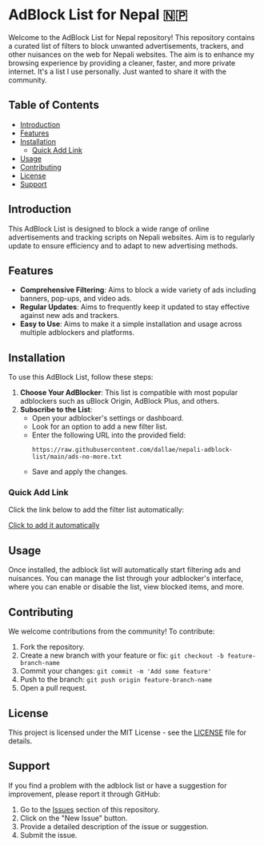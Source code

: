 # AdBlock List for Nepal 🇳🇵

Welcome to the AdBlock List for Nepal repository! This repository contains a curated list of filters to block unwanted advertisements, trackers, and other nuisances on the web for Nepali websites. The aim is to enhance my browsing experience by providing a cleaner, faster, and more private internet. It's a list I use personally. Just wanted to share it with the community.

## Table of Contents

- [Introduction](#introduction)
- [Features](#features)
- [Installation](#installation)
  - [Quick Add Link](#quick-add-link)
- [Usage](#usage)
- [Contributing](#contributing)
- [License](#license)
- [Support](#support)

## Introduction

This AdBlock List is designed to block a wide range of online advertisements and tracking scripts on Nepali websites. Aim is to regularly update to ensure efficiency and to adapt to new advertising methods.

## Features

- **Comprehensive Filtering**: Aims to block a wide variety of ads including banners, pop-ups, and video ads.
- **Regular Updates**: Aims to frequently keep it updated to stay effective against new ads and trackers.
- **Easy to Use**: Aims to make it a simple installation and usage across multiple adblockers and platforms.

## Installation

To use this AdBlock List, follow these steps:

1. **Choose Your AdBlocker**: This list is compatible with most popular adblockers such as uBlock Origin, AdBlock Plus, and others.
2. **Subscribe to the List**:
    - Open your adblocker's settings or dashboard.
    - Look for an option to add a new filter list.
    - Enter the following URL into the provided field:
      ```
      https://raw.githubusercontent.com/dallae/nepali-adblock-list/main/ads-no-more.txt
      ```
    - Save and apply the changes.

### Quick Add Link

Click the link below to add the filter list automatically:

[Click to add it automatically](https://subscribe.adblockplus.org/?location=https%3A%2F%2Fraw.githubusercontent.com%2Fdallae%2Fnepali-adblock-list%2Fmain%2Fads-no-more.txt&title=Nepali%20AdBlock%20List)

## Usage

Once installed, the adblock list will automatically start filtering ads and nuisances. You can manage the list through your adblocker's interface, where you can enable or disable the list, view blocked items, and more.

## Contributing

We welcome contributions from the community! To contribute:

1. Fork the repository.
2. Create a new branch with your feature or fix: `git checkout -b feature-branch-name`
3. Commit your changes: `git commit -m 'Add some feature'`
4. Push to the branch: `git push origin feature-branch-name`
5. Open a pull request.

## License

This project is licensed under the MIT License - see the [LICENSE](LICENSE) file for details.

## Support

If you find a problem with the adblock list or have a suggestion for improvement, please report it through GitHub:

1. Go to the [Issues](https://github.com/dallae/nepali-adblock-list/issues) section of this repository.
2. Click on the "New Issue" button.
3. Provide a detailed description of the issue or suggestion.
4. Submit the issue.
